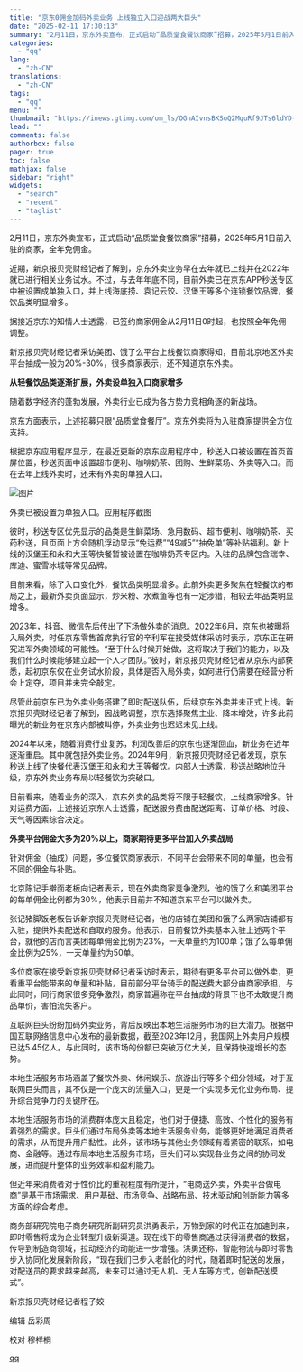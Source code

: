 ```yaml
---
title: "京东0佣金加码外卖业务 上线独立入口迎战两大巨头"
date: "2025-02-11 17:30:13"
summary: "2月11日，京东外卖宣布，正式启动“品质堂食餐饮商家”招募，2025年5月1日前入驻的商家，全年免佣..."
categories:
  - "qq"
lang:
  - "zh-CN"
translations:
  - "zh-CN"
tags:
  - "qq"
menu: ""
thumbnail: "https://inews.gtimg.com/om_ls/OGnAIvnsBKSoQ2MquRf9JTs6ldYD-kq1XVJJUItn9ORFoAA_640360/0"
lead: ""
comments: false
authorbox: false
pager: true
toc: false
mathjax: false
sidebar: "right"
widgets:
  - "search"
  - "recent"
  - "taglist"
---
```


2月11日，京东外卖宣布，正式启动“品质堂食餐饮商家”招募，2025年5月1日前入驻的商家，全年免佣金。

近期，新京报贝壳财经记者了解到，京东外卖业务早在去年就已上线并在2022年就已进行相关业务试水。不过，与去年年底不同，目前外卖已在京东APP秒送专区中被设置成单独入口，并上线海底捞、袁记云饺、汉堡王等多个连锁餐饮品牌，餐饮品类明显增多。

据接近京东的知情人士透露，已签约商家佣金从2月11日0时起，也按照全年免佣调整。

新京报贝壳财经记者采访美团、饿了么平台上线餐饮商家得知，目前北京地区外卖平台抽成一般为20%-30%，很多商家表示，还不知道京东外卖。

**从轻餐饮品类逐渐扩展，外卖设单独入口商家增多**

随着数字经济的蓬勃发展，外卖行业已成为各方势力竞相角逐的新战场。

京东方面表示，上述招募只限“品质堂食餐厅”。京东外卖将为入驻商家提供全方位支持。

根据京东应用程序显示，在最近更新的京东应用程序中，秒送入口被设置在首页首屏位置，秒送页面中设置超市便利、咖啡奶茶、团购、生鲜菜场、外卖等入口。而在去年上线外卖时，还未有外卖的单独入口。

![图片](https://inews.gtimg.com/om_bt/Ou_4lkUoLidYkWn4M5DkDdaYweXnIMzvFRAitLI9-0TBMAA/641)

外卖已被设置为单独入口。应用程序截图

彼时，秒送专区优先显示的品类是生鲜菜场、急用数码、超市便利、咖啡奶茶、买药秒送，且页面上方会随机浮动显示“免运费”“49减5”“抽免单”等补贴福利。新上线的汉堡王和永和大王等快餐暂被设置在咖啡奶茶专区内。入驻的品牌包含瑞幸、库迪、蜜雪冰城等常见品牌。

目前来看，除了入口变化外，餐饮品类明显增多。此前外卖更多聚焦在轻餐饮的布局之上，最新外卖页面显示，炒米粉、水煮鱼等也有一定涉猎，相较去年品类明显增多。

2023年，抖音、微信先后传出了下场做外卖的消息。2022年6月，京东也被曝将入局外卖，时任京东零售首席执行官的辛利军在接受媒体采访时表示，京东正在研究进军外卖领域的可能性。“至于什么时候开始做，这将取决于我们的能力，以及我们什么时候能够建立起一个人才团队。”彼时，新京报贝壳财经记者从京东内部获悉，起初京东仅在业务试水阶段，具体是否入局外卖，如何进行仍需要在经营分析会上定夺，项目并未完全敲定。

尽管此前京东已为外卖业务搭建了即时配送队伍，后续京东外卖并未正式上线。新京报贝壳财经记者了解到，因战略调整，京东选择聚焦主业、降本增效，许多此前曝光的新业务在京东内部被叫停，外卖业务也迟迟未见上线。  


2024年以来，随着消费行业复苏，利润改善后的京东也逐渐回血，新业务在近年逐渐重启。其中就包括外卖业务。2024年9月，新京报贝壳财经记者发现，京东秒送上线了快餐代表汉堡王和永和大王等餐饮。内部人士透露，秒送战略地位升级，京东外卖业务布局以轻餐饮为突破口。

目前看来，随着业务的深入，京东外卖的品类将不限于轻餐饮，上线商家增多。针对运费方面，上述接近京东人士透露，配送服务费由配送距离、订单价格、时段、天气等因素综合决定。

**外卖平台佣金大多为20%以上，商家期待更多平台加入外卖战局**

针对佣金（抽成）问题，多位餐饮商家表示，不同平台会带来不同的单量，也会有不同的佣金与补贴。

北京陈记手擀面老板向记者表示，现在外卖商家竞争激烈，他的饿了么和美团平台的每单佣金比例都为30%，他表示目前并不知道京东平台可以做外卖。

张记猪脚饭老板告诉新京报贝壳财经记者，他的店铺在美团和饿了么两家店铺都有入驻，提供外卖配送和自取的服务。他表示，目前餐饮外卖基本入驻上述两个平台，就他的店而言美团每单佣金比例为23%，一天单量约为100单；饿了么每单佣金比例为25%，一天单量约为50单。

多位商家在接受新京报贝壳财经记者采访时表示，期待有更多平台可以做外卖，更看重平台能带来的单量和补贴，目前部分平台骑手的配送费大部分由商家承担，与此同时，同行商家很多竞争激烈，商家普遍称在平台抽成的背景下也不太敢提升商品单价，害怕流失客户。

互联网巨头纷纷加码外卖业务，背后反映出本地生活服务市场的巨大潜力。根据中国互联网络信息中心发布的最新数据，截至2023年12月，我国网上外卖用户规模已达5.45亿人。与此同时，该市场的份额已突破万亿大关，且保持快速增长的态势。

本地生活服务市场涵盖了餐饮外卖、休闲娱乐、旅游出行等多个细分领域，对于互联网巨头而言，其不仅是一个庞大的流量入口，更是一个实现多元化业务布局、提升综合竞争力的关键所在。

本地生活服务市场的消费群体庞大且稳定，他们对于便捷、高效、个性化的服务有着强烈的需求。巨头们通过布局外卖等本地生活服务业务，能够更好地满足消费者的需求，从而提升用户黏性。此外，该市场与其他业务领域有着紧密的联系，如电商、金融等。通过布局本地生活服务市场，巨头们可以实现各业务之间的协同发展，进而提升整体的业务效率和盈利能力。

但近年来消费者对于性价比的重视程度有所提升，“电商送外卖，外卖平台做电商”是基于市场需求、用户基础、市场竞争、战略布局、技术驱动和创新能力等多方面的综合考虑。

商务部研究院电子商务研究所副研究员洪勇表示，万物到家的时代正在加速到来，即时零售将成为企业转型升级新渠道。现在线下的零售商通过获得消费者的数据，传导到制造商领域，拉动经济的动能进一步增强。洪勇还称，智能物流与即时零售步入协同化发展新阶段，“现在我们已步入老龄化的时代，随着即时配送的发展，对配送员的要求越来越高，未来可以通过无人机、无人车等方式，创新配送模式”。

新京报贝壳财经记者程子姣

编辑 岳彩周

校对 穆祥桐

[qq](https://new.qq.com/rain/a/20250211A06QQ500)
